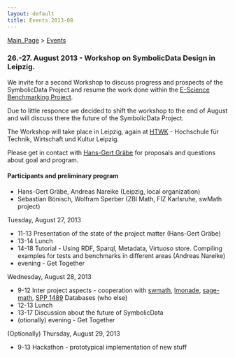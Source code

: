 ```yaml
---
layout: default
title: Events.2013-08
---
```


[Main\_Page](Main_Page "wikilink") \> [Events](Events "wikilink")

### 26.-27. August 2013 - Workshop on SymbolicData Design in Leipzig.

We invite for a second Workshop to discuss progress and prospects of the SymbolicData Project and resume the work done within the [E-Science Benchmarking Project](Projects.EScience "wikilink").

Due to little responce we decided to shift the workshop to the end of August and will discuss there the future of the SymbolicData Project.

The Workshop will take place in Leipzig, again at [HTWK](http://www.htwk-leipzig.de) - Hochschule für Technik, Wirtschaft und Kultur Leipzig.

Please get in contact with [Hans-Gert Gräbe](User:HGG "wikilink") for proposals and questions about goal and program.

#### Participants and preliminary program

-   Hans-Gert Gräbe, Andreas Nareike (Leipzig, local organization)
-   Sebastian Bönisch, Wolfram Sperber (ZBl Math, FIZ Karlsruhe, swMath project)

Tuesday, August 27, 2013

-   11-13 Presentation of the state of the project matter (Hans-Gert Gräbe)
-   13-14 Lunch
-   14-18 Tutorial - Using RDF, Sparql, Metadata, Virtuoso store. Compiling examples for tests and benchmarks in different areas (Andreas Nareike)
-   evening - Get Together

Wednesday, August 28, 2013

-   9-12 Inter project aspects - cooperation with [swmath](http://www.swmath.org), [lmonade](http://www.lmona.de/), [sage-math](http://www.sagemath.org), [SPP 1489](http://www.computeralgebra.de) Databases (who else)
-   12-13 Lunch
-   13-17 Discussion about the future of SymbolicData
-   (otionally) evening - Get Together

(Optionally) Thursday, August 29, 2013

-   9-13 Hackathon - prototypical implementation of new stuff

